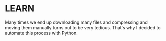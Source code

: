 # LEARN
Many times we end up downloading many files and compressing and moving them manually turns out to be very tedious. That's why I decided to automate this process with Python.

